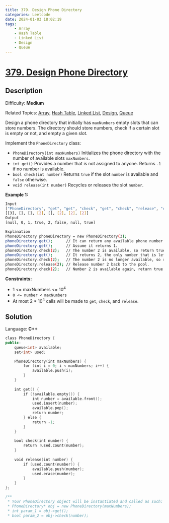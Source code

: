```yaml
---
title: 379. Design Phone Directory
categories: Leetcode
date: 2024-01-03 18:02:19
tags:
    - Array
    - Hash Table
    - Linked List
    - Design
    - Queue
---
```


# [379\. Design Phone Directory](https://leetcode.com/problems/design-phone-directory/)

## Description

Difficulty: **Medium**

Related Topics: [Array](https://leetcode.com/tag/https://leetcode.com/tag/array//), [Hash Table](https://leetcode.com/tag/https://leetcode.com/tag/hash-table//), [Linked List](https://leetcode.com/tag/https://leetcode.com/tag/linked-list//), [Design](https://leetcode.com/tag/https://leetcode.com/tag/design//), [Queue](https://leetcode.com/tag/https://leetcode.com/tag/queue//)

Design a phone directory that initially has `maxNumbers` empty slots that can store numbers. The directory should store numbers, check if a certain slot is empty or not, and empty a given slot.

Implement the `PhoneDirectory` class:

* `PhoneDirectory(int maxNumbers)` Initializes the phone directory with the number of available slots `maxNumbers`.
* `int get()` Provides a number that is not assigned to anyone. Returns `-1` if no number is available.
* `bool check(int number)` Returns `true` if the slot `number` is available and `false` otherwise.
* `void release(int number)` Recycles or releases the slot `number`.

**Example 1:**

```bash
Input
["PhoneDirectory", "get", "get", "check", "get", "check", "release", "check"]
[[3], [], [], [2], [], [2], [2], [2]]
Output
[null, 0, 1, true, 2, false, null, true]

Explanation
PhoneDirectory phoneDirectory = new PhoneDirectory(3);
phoneDirectory.get();      // It can return any available phone number. Here we assume it returns 0.
phoneDirectory.get();      // Assume it returns 1.
phoneDirectory.check(2);   // The number 2 is available, so return true.
phoneDirectory.get();      // It returns 2, the only number that is left.
phoneDirectory.check(2);   // The number 2 is no longer available, so return false.
phoneDirectory.release(2); // Release number 2 back to the pool.
phoneDirectory.check(2);   // Number 2 is available again, return true.
```

**Constraints:**

* 1 <= maxNumbers <= 10<sup>4</sup>
* `0 <= number < maxNumbers`
* At most 2 * 10<sup>4</sup> calls will be made to `get`, `check`, and `release`.

## Solution

Language: **C++**

```C++
class PhoneDirectory {
public:
    queue<int> available;
    set<int> used;

    PhoneDirectory(int maxNumbers) {
        for (int i = 0; i < maxNumbers; i++) {
            available.push(i);
        }
    }
    
    int get() {
        if (!available.empty()) {
            int number = available.front();
            used.insert(number);
            available.pop();
            return number;
        } else {
            return -1;
        }
    }
    
    bool check(int number) {
        return !used.count(number);
    }
    
    void release(int number) {
        if (used.count(number)) {
            available.push(number);
            used.erase(number);
        }
    }
};

/**
 * Your PhoneDirectory object will be instantiated and called as such:
 * PhoneDirectory* obj = new PhoneDirectory(maxNumbers);
 * int param_1 = obj->get();
 * bool param_2 = obj->check(number);
```
